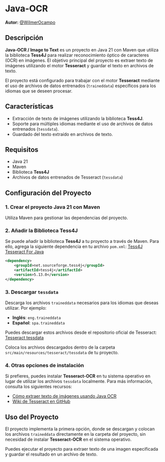 # Java-OCR
**Autor:** [@WilmerOcampo](https://github.com/WilmerOcampo)

## Descripción

**Java-OCR / Image to Text** es un proyecto en Java 21 con Maven que utiliza la biblioteca **Tess4J** para realizar reconocimiento óptico de caracteres (OCR) en imágenes. El objetivo principal del proyecto es extraer texto de imágenes utilizando el motor **Tesseract** y guardar el texto en archivos de texto.

El proyecto está configurado para trabajar con el motor **Tesseract** mediante el uso de archivos de datos entrenados (`traineddata`) específicos para los idiomas que se deseen procesar.

## Características

- Extracción de texto de imágenes utilizando la biblioteca **Tess4J**.
- Soporte para múltiples idiomas mediante el uso de archivos de datos entrenados (`tessdata`).
- Guardado del texto extraído en archivos de texto.

## Requisitos

- Java 21
- Maven
- Biblioteca **Tess4J**
- Archivos de datos entrenados de Tesseract (`tessdata`)

## Configuración del Proyecto

### 1. Crear el proyecto Java 21 con Maven

Utiliza Maven para gestionar las dependencias del proyecto.

### 2. Añadir la Biblioteca Tess4J

Se puede añadir la biblioteca **Tess4J** a tu proyecto a través de Maven. Para ello, agrega la siguiente dependencia en tu archivo `pom.xml`: [Tess4J Tesseract For Java](https://mvnrepository.com/artifact/net.sourceforge.tess4j/tess4j)

```xml
<dependency>
    <groupId>net.sourceforge.tess4j</groupId>
    <artifactId>tess4j</artifactId>
    <version>5.13.0</version>
</dependency>
```

### 3. Descargar `tessdata`

Descarga los archivos `traineddata` necesarios para los idiomas que deseas utilizar. Por ejemplo:

- **Inglés**: `eng.traineddata`
- **Español**: `spa.traineddata`

Puedes descargar estos archivos desde el repositorio oficial de Tesseract: [Tesseract tessdata](https://github.com/tesseract-ocr/tessdata)

Coloca los archivos descargados dentro de la carpeta `src/main/resources/tesseract/tessdata` de tu proyecto.

### 4. Otras opciones de instalación

Si prefieres, puedes instalar **Tesseract-OCR** en tu sistema operativo en lugar de utilizar los archivos `tessdata` localmente. Para más información, consulta los siguientes recursos:

- [Cómo extraer texto de imágenes usando Java OCR](https://javatechonline.com/how-to-extract-text-from-image-using-java-ocr/)
- [Wiki de Tesseract en GitHub](https://github.com/UB-Mannheim/tesseract/wiki)

## Uso del Proyecto

El proyecto implementa la primera opción, donde se descargan y colocan los archivos `traineddata` directamente en la carpeta del proyecto, sin necesidad de instalar **Tesseract-OCR** en el sistema operativo.

Puedes ejecutar el proyecto para extraer texto de una imagen especificada y guardar el resultado en un archivo de texto.
